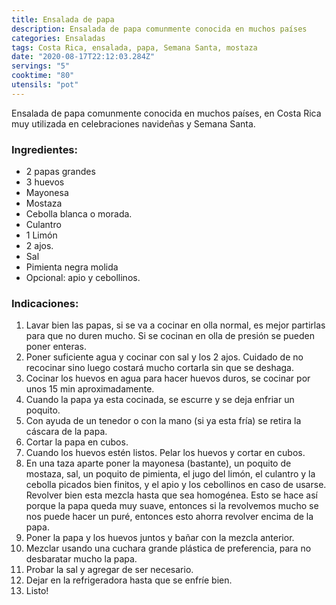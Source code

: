 ```yaml
---
title: Ensalada de papa
description: Ensalada de papa comunmente conocida en muchos países
categories: Ensaladas
tags: Costa Rica, ensalada, papa, Semana Santa, mostaza 
date: "2020-08-17T22:12:03.284Z"
servings: "5"
cooktime: "80"
utensils: "pot"
---
```

Ensalada de papa comunmente conocida en muchos países, en Costa Rica muy utilizada en celebraciones navideñas y Semana Santa.

### Ingredientes:

- 2 papas grandes
- 3 huevos
- Mayonesa
- Mostaza
- Cebolla blanca o morada.
- Culantro
- 1 Limón
- 2 ajos.
- Sal
- Pimienta negra molida
- Opcional: apio y cebollinos.

### Indicaciones:

1. Lavar bien las papas, si se va a cocinar en olla normal, es mejor partirlas para que no duren mucho. Si se cocinan en olla de presión se pueden poner enteras.
2. Poner suficiente agua y cocinar con sal y los 2 ajos. Cuidado de no recocinar sino luego costará mucho cortarla sin que se deshaga.
3. Cocinar los huevos en agua para hacer huevos duros, se cocinar por unos 15 min aproximadamente.
4. Cuando la papa ya esta cocinada, se escurre y se deja enfriar un poquito.
5. Con ayuda de un tenedor o con la mano (si ya esta fría) se retira la cáscara de la papa.
6. Cortar la papa en cubos.
7. Cuando los huevos estén listos. Pelar los huevos y cortar en cubos.
8. En una taza aparte poner la mayonesa (bastante), un poquito de mostaza, sal, un poquito de pimienta, el jugo del limón, el culantro y la cebolla picados bien finitos, y el apio y los cebollinos en caso de usarse. Revolver bien esta mezcla hasta que sea homogénea. Esto se hace así porque la papa queda muy suave, entonces si la revolvemos mucho se nos puede hacer un puré, entonces esto ahorra revolver encima de la papa.
9. Poner la papa y los huevos juntos y bañar con la mezcla anterior. 
10. Mezclar usando una cuchara grande plástica de preferencia, para no desbaratar mucho la papa.
11. Probar la sal y agregar de ser necesario.
12. Dejar en la refrigeradora hasta que se enfríe  bien.
13. Listo!
